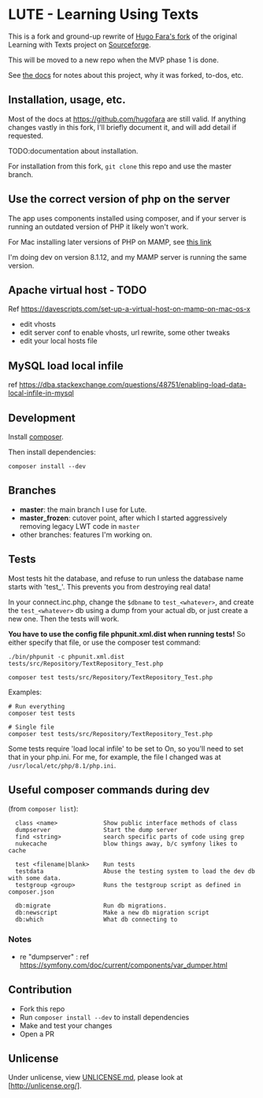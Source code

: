 # LUTE - Learning Using Texts

This is a fork and ground-up rewrite of [Hugo Fara's fork](https://github.com/hugofara) of the original Learning with Texts project on [Sourceforge](https://sourceforge.net/projects/learning-with-texts).

This will be moved to a new repo when the MVP phase 1 is done.

See [the docs](./docs/README.md) for notes about this project, why it was forked, to-dos, etc.

## Installation, usage, etc.

Most of the docs at https://github.com/hugofara are still valid.  If anything changes vastly in this fork, I'll briefly document it, and will add detail if requested.

TODO:documentation about installation.

For installation from this fork, `git clone` this repo and use the master branch.

## Use the correct version of php on the server

The app uses components installed using composer, and if your server is running an outdated version of PHP it likely won't work.

For Mac installing later versions of PHP on MAMP, see [this link](https://gist.github.com/codeadamca/09efb674f54172cbee887f04f700fe7c)

I'm doing dev on version 8.1.12, and my MAMP server is running the same version.

## Apache virtual host - TODO

Ref https://davescripts.com/set-up-a-virtual-host-on-mamp-on-mac-os-x

- edit vhosts
- edit server conf to enable vhosts, url rewrite, some other tweaks
- edit your local hosts file

## MySQL load local infile

ref https://dba.stackexchange.com/questions/48751/enabling-load-data-local-infile-in-mysql

## Development

Install [composer](https://getcomposer.org/download/).

Then install dependencies:

`composer install --dev`

## Branches

* **master**: the main branch I use for Lute.
* **master_frozen**: cutover point, after which I started aggressively removing legacy LWT code in `master`
* other branches: features I'm working on.

## Tests

Most tests hit the database, and refuse to run unless the database name starts with 'test_'.  This prevents you from destroying real data!

In your connect.inc.php, change the `$dbname` to `test_<whatever>`, and create the `test_<whatever>` db using a dump from your actual db, or just create a new one.  Then the tests will work.

**You have to use the config file phpunit.xml.dist when running tests!**  So either specify that file, or use the composer test command:

```
./bin/phpunit -c phpunit.xml.dist tests/src/Repository/TextRepository_Test.php

composer test tests/src/Repository/TextRepository_Test.php
```

Examples:

```
# Run everything
composer test tests

# Single file
composer test tests/src/Repository/TextRepository_Test.php
```

Some tests require 'load local infile' to be set to On, so you'll need to set that in your php.ini.  For me, for example, the file I changed was at `/usr/local/etc/php/8.1/php.ini`.

## Useful composer commands during dev

(from `composer list`):

```
  class <name>             Show public interface methods of class
  dumpserver               Start the dump server
  find <string>            search specific parts of code using grep
  nukecache                blow things away, b/c symfony likes to cache

  test <filename|blank>    Run tests
  testdata                 Abuse the testing system to load the dev db with some data.
  testgroup <group>        Runs the testgroup script as defined in composer.json

  db:migrate               Run db migrations.
  db:newscript             Make a new db migration script
  db:which                 What db connecting to
```

### Notes

* re "dumpserver" : ref https://symfony.com/doc/current/components/var_dumper.html


## Contribution

* Fork this repo
* Run `composer install --dev` to install dependencies
* Make and test your changes
* Open a PR


## Unlicense
Under unlicense, view [UNLICENSE.md](UNLICENSE.md), please look at [http://unlicense.org/].
